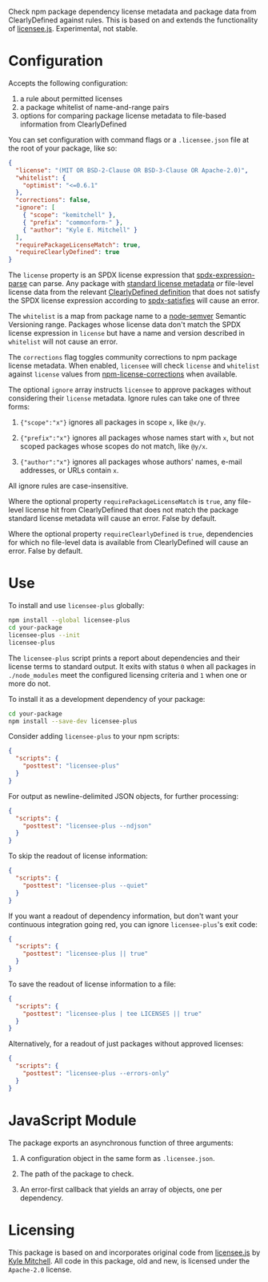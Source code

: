Check npm package dependency license metadata and package data from ClearlyDefined against rules. This is based on and extends the functionality of [licensee.js][licensee]. Experimental, not stable.

[licensee]: https://github.com/jslicense/licensee.js/

# Configuration

Accepts the following configuration:

1. a rule about permitted licenses
2. a package whitelist of name-and-range pairs
3. options for comparing package license metadata to file-based information from ClearlyDefined

You can set configuration with command flags or a `.licensee.json` file at the root of your package, like so:

```json
{
  "license": "(MIT OR BSD-2-Clause OR BSD-3-Clause OR Apache-2.0)",
  "whitelist": {
    "optimist": "<=0.6.1"
  },
  "corrections": false,
  "ignore": [
    { "scope": "kemitchell" },
    { "prefix": "commonform-" },
    { "author": "Kyle E. Mitchell" }
  ],
  "requirePackageLicenseMatch": true,
  "requireClearlyDefined": true
}
```

The `license` property is an SPDX license expression that [spdx-expression-parse][parse] can parse. Any package with [standard license metadata][metadata] _or_ file-level license data from the relevant [ClearlyDefined definition][definition] that does not satisfy the SPDX license expression according to [spdx-satisfies][satisfies] will cause an error.

[parse]: https://www.npmjs.com/package/spdx-expression-parse
[satisfies]: https://www.npmjs.com/package/spdx-satisfies
[definition]: https://clearlydefined.io/definitions

The `whitelist` is a map from package name to a [node-semver][semver] Semantic Versioning range. Packages whose license data don't match the SPDX license expression in `license` but have a name and version described in `whitelist` will not cause an error.

[metadata]: https://docs.npmjs.com/files/package.json#license
[semver]: https://www.npmjs.com/package/semver

The `corrections` flag toggles community corrections to npm package
license metadata. When enabled, `licensee` will check `license` and
`whitelist` against `license` values from [npm-license-corrections]
when available.

[npm-license-corrections]: https://www.npmjs.com/package/npm-license-corrections

The optional `ignore` array instructs `licensee` to approve packages
without considering their `license` metadata. Ignore rules can take
one of three forms:

1.  `{"scope":"x"}` ignores all packages in scope `x`, like `@x/y`.

2.  `{"prefix":"x"}` ignores all packages whose names start with `x`,
    but not scoped packages whose scopes do not match, like `@y/x`.

3.  `{"author":"x"}` ignores all packages whose authors' names,
    e-mail addresses, or URLs contain `x`.

All ignore rules are case-insensitive.

Where the optional property `requirePackageLicenseMatch` is `true`, any file-level license hit from ClearlyDefined that does not match the package standard license metadata will cause an error. False by default.

Where the optional property `requireClearlyDefined` is `true`, dependencies for which no file-level data is available from ClearlyDefined will cause an error. False by default.

# Use

To install and use `licensee-plus` globally:

```bash
npm install --global licensee-plus
cd your-package
licensee-plus --init
licensee-plus
```

The `licensee-plus` script prints a report about dependencies and their license terms to standard output. It exits with status `0` when all packages in `./node_modules` meet the configured licensing criteria and `1` when one or more do not.

To install it as a development dependency of your package:

```bash
cd your-package
npm install --save-dev licensee-plus
```

Consider adding `licensee-plus` to your npm scripts:

```json
{
  "scripts": {
    "posttest": "licensee-plus"
  }
}
```

For output as newline-delimited JSON objects, for further processing:

```json
{
  "scripts": {
    "posttest": "licensee-plus --ndjson"
  }
}
```

To skip the readout of license information:

```json
{
  "scripts": {
    "posttest": "licensee-plus --quiet"
  }
}
```

If you want a readout of dependency information, but don't want your continuous integration going red, you can ignore `licensee-plus`'s exit code:

```json
{
  "scripts": {
    "posttest": "licensee-plus || true"
  }
}
```

To save the readout of license information to a file:

```json
{
  "scripts": {
    "posttest": "licensee-plus | tee LICENSES || true"
  }
}
```

Alternatively, for a readout of just packages without approved licenses:

```json
{
  "scripts": {
    "posttest": "licensee-plus --errors-only"
  }
}
```

# JavaScript Module

The package exports an asynchronous function of three arguments:

1. A configuration object in the same form as `.licensee.json`.

2. The path of the package to check.

3. An error-first callback that yields an array of objects, one per
   dependency.

# Licensing

This package is based on and incorporates original code from [licensee.js][licensee-version] by [Kyle Mitchell][kemitchell]. All code in this package, old and new, is licensed under the `Apache-2.0` license.

[licensee-version]: https://github.com/jslicense/licensee.js/tree/8c6b68f2fd82d3cbcdfed8714475900091ba4d02
[kemitchell]: https://github.com/kemitchell
